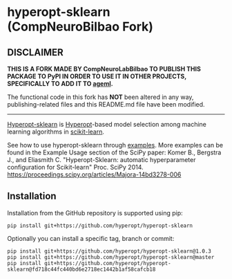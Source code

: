 # hyperopt-sklearn (CompNeuroBilbao Fork)

## DISCLAIMER
**THIS IS A FORK MADE BY CompNeuroLabBilbao TO PUBLISH THIS PACKAGE TO PyPI IN ORDER TO USE IT IN OTHER PROJECTS, SPECIFICALLY TO ADD IT TO [ageml](https://github.com/compneurobilbao/ageml).**

The functional code in this fork has **NOT** been altered in any way, publishing-related files and this README.md file have been modified.

---
[Hyperopt-sklearn](https://github.com/hyperopt/hyperopt-sklearn) is
[Hyperopt](https://github.com/hyperopt/hyperopt)-based model selection among machine learning algorithms in
[scikit-learn](http://scikit-learn.org/).

See how to use hyperopt-sklearn through [examples](https://hyperopt.github.io/hyperopt-sklearn/#examples).
More examples can be found in the Example Usage section of the SciPy paper:
Komer B., Bergstra J., and Eliasmith C. "Hyperopt-Sklearn: automatic hyperparameter configuration for Scikit-learn" Proc. SciPy 2014. https://proceedings.scipy.org/articles/Majora-14bd3278-006

## Installation

Installation from the GitHub repository is supported using pip:

    pip install git+https://github.com/hyperopt/hyperopt-sklearn
    
Optionally you can install a specific tag, branch or commit:

    pip install git+https://github.com/hyperopt/hyperopt-sklearn@1.0.3
    pip install git+https://github.com/hyperopt/hyperopt-sklearn@master
    pip install git+https://github.com/hyperopt/hyperopt-sklearn@fd718c44fc440bd6e2718ec1442b1af58cafcb18